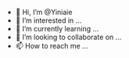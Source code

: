 - 👋 Hi, I’m @Yiniaie
- 👀 I’m interested in ...
- 🌱 I’m currently learning ...
- 💞️ I’m looking to collaborate on ...
- 📫 How to reach me ...

<!---
Yiniaie/Yiniaie is a ✨ special ✨ repository because its `README.md` (this file) appears on your GitHub profile.
You can click the Preview link to take a look at your changes.
--->
